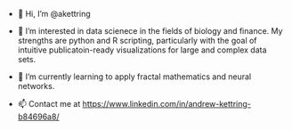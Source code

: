 - 👋 Hi, I’m @akettring

- 👀 I’m interested in data scienece in the fields of biology and finance. My strengths are python and R scripting, particularly with the goal of intuitive publicatoin-ready visualizations for large and complex data sets.

- 🌱 I’m currently learning to apply fractal mathematics and neural networks.

- 📫 Contact me at https://www.linkedin.com/in/andrew-kettring-b84696a8/

<!---
akettring/akettring is a ✨ special ✨ repository because its `README.md` (this file) appears on your GitHub profile.
You can click the Preview link to take a look at your changes.
--->
